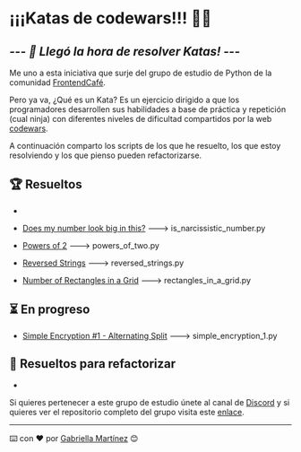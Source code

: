 # ¡¡¡Katas de codewars!!! 🐱‍👤 

## *--- 🏹 Llegó la hora de resolver Katas! ---*

Me uno a esta iniciativa que surje del grupo de estudio de Python de la comunidad [FrontendCafé](https://twitter.com/frontendcafe).

Pero ya va, ¿Qué es un Kata? Es un ejercicio dirigido a que los programadores desarrollen sus habilidades a base de práctica y repetición (cual ninja) con diferentes niveles de dificultad compartidos por la web [codewars](https://www.codewars.com/).

A continuación comparto los scripts de los que he resuelto, los que estoy resolviendo y los que pienso pueden refactorizarse.

## 🏆 Resueltos

- 

- [Does my number look big in this?](https://www.codewars.com/kata/5287e858c6b5a9678200083c) ---> is_narcissistic_number.py

- [Powers of 2](https://www.codewars.com/kata/57a083a57cb1f31db7000028) ---> powers_of_two.py

- [Reversed Strings](https://www.codewars.com/kata/5168bb5dfe9a00b126000018) ---> reversed_strings.py

- [Number of Rectangles in a Grid](https://www.codewars.com/kata/556cebcf7c58da564a000045) ---> rectangles_in_a_grid.py

## ⏳ En progreso

- [Simple Encryption #1 - Alternating Split](https://www.codewars.com/kata/57814d79a56c88e3e0000786) ---> simple_encryption_1.py

## 🔎 Resueltos para refactorizar

- 

Si quieres pertenecer a este grupo de estudio únete al canal de [Discord](https://discord.gg/frontendcafe) y si quieres ver el repositorio completo del grupo visita este [enlace](https://github.com/JaviCeRodriguez/py-study-group).

---

⌨️ con ❤️ por [Gabriella Martínez](https://github.com/martinezga) 😊
